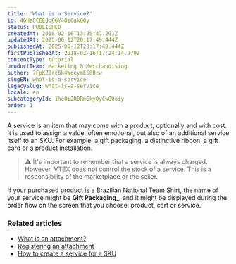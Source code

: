 ```yaml
---
title: 'What is a Service?'
id: 46Ha8CEEQoC6Y40i6akG0y
status: PUBLISHED
createdAt: 2018-02-16T13:35:47.291Z
updatedAt: 2025-06-12T20:17:49.444Z
publishedAt: 2025-06-12T20:17:49.444Z
firstPublishedAt: 2018-02-16T17:24:14.979Z
contentType: tutorial
productTeam: Marketing & Merchandising
author: 7FpKZ0rc6k4WqeymES80cw
slugEN: what-is-a-service
legacySlug: what-is-a-service
locale: en
subcategoryId: 1hoOi2R0Rm6ky0yCwOUoiy
order: 1
---
```


A service is an item that may come with a product, optionally and with cost. It is used to assign a value, often emotional, but also of an additional service itself to an SKU. For example, a gift packaging, a distinctive ribbon, a gift card or a product installation.

> ⚠️ It's important to remember that a service is always charged. However, VTEX does not control the stock of a service. This is a responsibility of the marketplace or the seller.

If your purchased product is a Brazilian National Team Shirt, the name of your service might be __Gift Packaging___, and it might be displayed during the order flow on the screen that you choose: product, cart or service.

### Related articles
- [What is an attachment?](/en/tutorial/what-is-an-attachment)
- [Registering an attachment](/en/tutorial/adding-an-attachment--7zHMUpuoQE4cAskqEUWScU)
- [How to create a service for a SKU](/en/tutorial/creating-a-service-for-a-sku)

